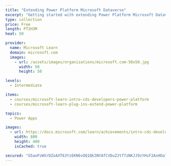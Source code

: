 ```yaml
---
title: "Extending Power Platform Microsoft Dataverse"
excerpt: "Getting started with extending Power Platform Microsoft Dataverse."
type: collection
price: Free
length: PT2H3M
heat: 50

provider:
  name: Microsoft Learn
  domain: microsoft.com
  images:
    - url: /assets/images/organizations/microsoft.com-50x50.jpg
      width: 50
      height: 50

levels:
  - Intermediate

items:
  - courses/microsoft-learn-intro-cds-developers-power-platform
  - courses/microsoft-learn-plug-ins-extend-power-platform

topics:
  - Power Apps

images:
  - url: https://docs.microsoft.com/learn/achievements/intro-cds-developers-power-platform-social.png
    width: 800
    height: 400
    isCached: true

secured: "G5aoPzWXrDZoAXT63YzEKN6vDQ1Qk3NYAfCVDuZJtf7zNKJJ9zYHsF2AxHOa7xl+ILbhKXM3Qhmp4JxMN787lvOhHICwqC91a0BlvRJXmImt1GfZJyG//uQd9xdx5WYKAKdIq6NtfXwTHHp6n69Ppzg7EVBE8YELAcSn9KJHNzeg01wACbxOJzUZZWIAa8ZCqP5txrN5eqOBH3QilvE8s8lU7QIAOiKW257WJKjddoK54yIHgE9puolEdOuqJNE9qCp/KM+ipP041hlC6fEbTVpA1iCP8PTPGkEPsTPQLkIQRvTJiDs7wt8LNYH/L8pqtOZLSJeYxySCO7U+1XbKTp8vJmKd96qCU//fXUWGj88=;NFNWVvP1RTFN9oYgRMXuHA=="
---
```


